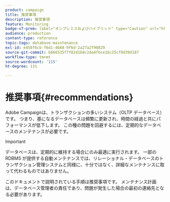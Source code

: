 ```yaml
---
product: campaign
title: 推奨事項
description: 推奨事項
feature: Monitoring
badge-v7-prem: label="オンプレミスおよびハイブリッド" type="Caution" url="https://experienceleague.adobe.com/docs/campaign-classic/using/installing-campaign-classic/architecture-and-hosting-models/hosting-models-lp/hosting-models.html?lang=ja" tooltip="オンプレミスデプロイメントとハイブリッドデプロイメントにのみ適用されます"
audience: production
content-type: reference
topic-tags: database-maintenance
exl-id: e458f6cb-f6d1-4688-9f6d-2a27a2f90829
source-git-commit: b666535f7f82d1b8c2da4fbce1bc25cf8d39d187
workflow-type: tm+mt
source-wordcount: '115'
ht-degree: 11%

---
```


# 推奨事項{#recommendations}



Adobe Campaignは、トランザクションの多いシステム（OLTP データベース）です。 つまり、基になるデータベースは頻繁に更新され、時間の経過と共にパフォーマンスが低下します。 この種の問題を回避するには、定期的なデータベースのメンテナンスが必要です。

>[!IMPORTANT]
>
>データベースは、定期的に維持する場合にのみ最適に実行されます。 一部の RDBMS が提供する自動メンテナンスでは、リレーショナル・データベースのトランザクション管理システムと同様に、十分ではなく、詳細なメンテナンスに取って代わるものではありません。
>  
>このドキュメントで説明されている手順は推奨事項です。 メンテナンス計画は、データベース管理者の責任であり、問題が発生した場合の最初の連絡先となる必要があります。
